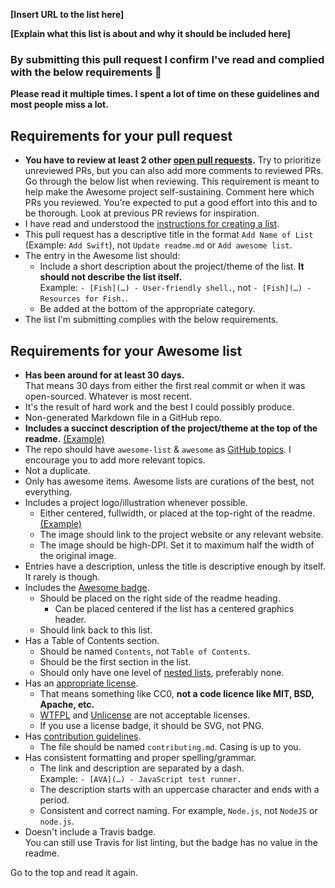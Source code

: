 
<!-- Congrats on creating an Awesome list! 🎉 -->


<!-- Please fill in the below placeholders -->

**[Insert URL to the list here]**

**[Explain what this list is about and why it should be included here]**


### By submitting this pull request I confirm I've read and complied with the below requirements 🖖

**Please read it multiple times. I spent a lot of time on these guidelines and most people miss a lot.**

## Requirements for your pull request

- **You have to review at least 2 other [open pull requests](https://github.com/danielbodnar/awesome/pulls?q=is%3Apr+is%3Aopen).** Try to prioritize unreviewed PRs, but you can also add more comments to reviewed PRs. Go through the below list when reviewing. This requirement is meant to help make the Awesome project self-sustaining. Comment here which PRs you reviewed. You're expected to put a good effort into this and to be thorough. Look at previous PR reviews for inspiration.
- I have read and understood the [instructions for creating a list](https://github.com/danielbodnar/awesome/blob/master/create-list.md).
- This pull request has a descriptive title in the format `Add Name of List` (Example: `Add Swift`), not `Update readme.md` or `Add awesome list`.
- The entry in the Awesome list should:
	- Include a short description about the project/theme of the list. **It should not describe the list itself.**<br>Example: `- [Fish](…) - User-friendly shell.`, not `- [Fish](…) - Resources for Fish.`.
	- Be added at the bottom of the appropriate category.
- The list I'm submitting complies with the below requirements.


## Requirements for your Awesome list

- **Has been around for at least 30 days.**<br>That means 30 days from either the first real commit or when it was open-sourced. Whatever is most recent.
- It's the result of hard work and the best I could possibly produce.
- Non-generated Markdown file in a GitHub repo.
- **Includes a succinct description of the project/theme at the top of the readme.** [(Example)](https://github.com/willempienaar/awesome-quantified-self)
- The repo should have `awesome-list` & `awesome` as [GitHub topics](https://help.github.com/articles/about-topics). I encourage you to add more relevant topics.
- Not a duplicate.
- Only has awesome items. Awesome lists are curations of the best, not everything.
- Includes a project logo/illustration whenever possible.
	- Either centered, fullwidth, or placed at the top-right of the readme. [(Example)](https://github.com/danielbodnar/awesome-electron)
	- The image should link to the project website or any relevant website.
	- The image should be high-DPI. Set it to maximum half the width of the original image.
- Entries have a description, unless the title is descriptive enough by itself. It rarely is though.
- Includes the [Awesome badge](https://github.com/danielbodnar/awesome/blob/master/awesome.md#awesome-badge).
	- Should be placed on the right side of the readme heading.
		- Can be placed centered if the list has a centered graphics header.
	- Should link back to this list.
- Has a Table of Contents section.
	- Should be named `Contents`, not `Table of Contents`.
	- Should be the first section in the list.
	- Should only have one level of [nested lists](https://commonmark.org/help/tutorial/10-nestedLists.html), preferably none.
- Has an [appropriate license](https://github.com/danielbodnar/awesome/blob/master/awesome.md#choose-an-appropriate-license).
	- That means something like CC0, **not a code licence like MIT, BSD, Apache, etc.**
	- [WTFPL](http://www.wtfpl.net) and [Unlicense](http://unlicense.org) are not acceptable licenses.
	- If you use a license badge, it should be SVG, not PNG.
- Has [contribution guidelines](https://github.com/danielbodnar/awesome/blob/master/awesome.md#include-contribution-guidelines).
	- The file should be named `contributing.md`. Casing is up to you.
- Has consistent formatting and proper spelling/grammar.
	- The link and description are separated by a dash. <br>Example: `- [AVA](…) - JavaScript test runner.`
	- The description starts with an uppercase character and ends with a period.
	- Consistent and correct naming. For example, `Node.js`, not `NodeJS` or `node.js`.
- Doesn't include a Travis badge.<br>You can still use Travis for list linting, but the badge has no value in the readme.

Go to the top and read it again.
